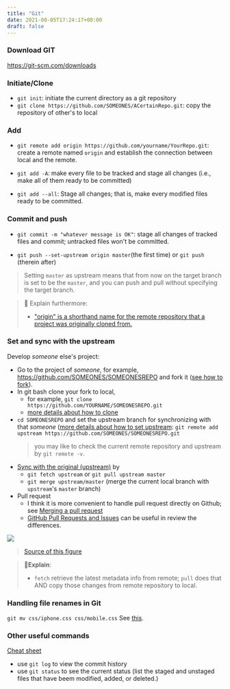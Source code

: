 ```yaml
---
title: "Git"
date: 2021-08-05T17:24:17+08:00
draft: false
---
```

### Download GIT
https://git-scm.com/downloads

### Initiate/Clone
- `git init`: initiate the current directory as a git repository
- `git clone https://github.com/SOMEONES/ACertainRepo.git`: copy the repository of other's to local

### Add
- `git remote add origin https://github.com/yourname/YourRepo.git`: create a remote named `origin` and establish the connection between local and the remote.

- `git add -A`: make every file to be tracked and stage all changes (i.e., make all of them ready to be committed)

- `git add --all`: Stage all changes; that is, make every modified files ready to be committed.
### Commit and push

- `git commit -m "whatever message is OK"`: stage all changes of tracked files and commit; untracked files won't be committed.


- `git push --set-upstream origin master`(the first time) or `git push` (therein after)
> Setting `master` as upstream means that from now on the target branch is set to be the `master`, and you can push and pull without specifying the target branch. 

> 💩 Explain furthermore:
> - ["origin" is a shorthand name for the remote repository that a project was originally cloned from.](https://www.git-tower.com/learn/git/glossary/origin/)

### Set and sync with the upstream
Develop *someone* else's project: 
- Go to the project of *someone*, for example, https://github.com/SOMEONES/SOMEONESREPO and fork it ([see how to fork](https://docs.github.com/en/get-started/quickstart/fork-a-repo)).
- In git bash clone your fork to local, 
    - for example, `git clone https://github.com/YOURNAME/SOMEONESREPO.git` 
    - [more details about how to clone](https://docs.github.com/en/get-started/quickstart/fork-a-repo#cloning-your-forked-repository)
- `cd SOMEONESREPO` and set the upstream branch for synchronizing with that *someone* ([more details about how to set upstream](https://docs.github.com/en/get-started/quickstart/fork-a-repo#configuring-git-to-sync-your-fork-with-the-original-repository): `git remote add upstream https://github.com/SOMEONES/SOMEONESREPO.git` 
    > you may like to check the current remote repository and upstream by `git remote -v`.
- [Sync with the original (upstream)](https://docs.github.com/en/pull-requests/collaborating-with-pull-requests/working-with-forks/syncing-a-fork#syncing-a-fork-from-the-command-line) by 
    - `git fetch upstream` or `git pull upstream master`
    - `git merge upstream/master` (merge the current local branch with `upstream`'s `master` branch)
- Pull request
    - I think it is more convenient to handle pull request directly on Github; see [Merging a pull request](https://docs.github.com/en/pull-requests/collaborating-with-pull-requests/incorporating-changes-from-a-pull-request/merging-a-pull-request)
    - [GitHub Pull Requests and Issues](https://marketplace.visualstudio.com/items?itemName=GitHub.vscode-pull-request-github) can be useful in review the differences.

![](https://raw.githubusercontent.com/NEONScience/NEON-Data-Skills/dev-aten/graphics/reproducible-science/git-fork-clone-flow.png)
> [Source of this figure](https://www.neonscience.org/resources/learning-hub/tutorials/git-setup-remote)


> **📖Explain**:
> - `fetch` retrieve the latest metadata info from remote; `pull` does that AND copy those changes from remote repository to local. 

### Handling file renames in Git
`git mv css/iphone.css css/mobile.css`
See [this](https://stackoverflow.com/questions/2641146/handling-file-renames-in-git).

### Other useful commands
[Cheat sheet](https://www.atlassian.com/git/tutorials/atlassian-git-cheatsheet)
- use `git log` to view the commit history
- use `git status` to see the current status (list the staged and unstaged files that have beem modified, added, or deleted.)